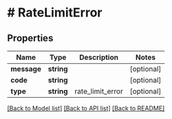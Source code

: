 # # RateLimitError

## Properties

Name | Type | Description | Notes
------------ | ------------- | ------------- | -------------
**message** | **string** |  | [optional]
**code** | **string** |  | [optional]
**type** | **string** | rate_limit_error | [optional]

[[Back to Model list]](../../README.md#models) [[Back to API list]](../../README.md#endpoints) [[Back to README]](../../README.md)
